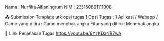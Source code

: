 Nama : Nurfika Alfianingrum
NIM : 235150601111008

📤 Submission
Template utk opsi tugas 1
Opsi Tugas : 1
Aplikasi / Webapp / Game yang ditiru : Game menebak angka
Fitur yang ditiru : Menebak angka


🔗 Link Penjelasan Tugas
https://youtu.be/8YzKDxNR7wA
